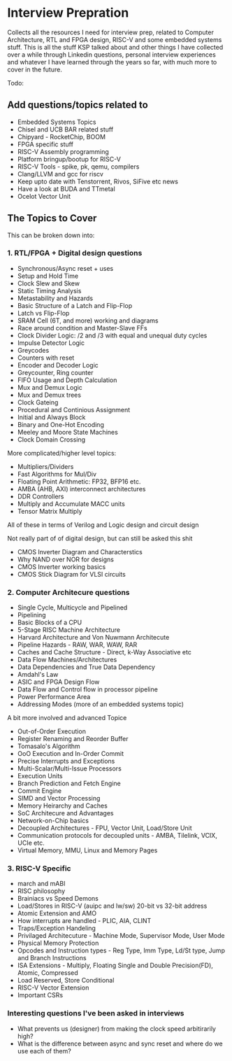 # Interview Prepration

Collects all the resources I need for interview prep, related to Computer Architecture, RTL and FPGA design, RISC-V and some embedded systems stuff. This is all the stuff KSP talked about and other things I have collected over a while through Linkedin questions, personal interview experiences and whatever I have learned through the years so far, with much more to cover in the future.

Todo:

## Add questions/topics related to

- Embedded Systems Topics
- Chisel and UCB BAR related stuff
- Chipyard - RocketChip, BOOM
- FPGA specific stuff
- RISC-V Assembly programming
- Platform bringup/bootup for RISC-V
- RISC-V Tools - spike, pk, qemu, compilers
- Clang/LLVM and gcc for riscv
- Keep upto date with Tenstorrent, Rivos, SiFive etc news
- Have a look at BUDA and TTmetal
- Ocelot Vector Unit

## The Topics to Cover

This can be broken down into:

### 1. RTL/FPGA + Digital design questions

- Synchronous/Async reset + uses
- Setup and Hold Time
- Clock Slew and Skew
- Static Timing Analysis
- Metastability and Hazards
- Basic Structure of a Latch and Flip-Flop
- Latch vs Flip-Flop
- SRAM Cell (6T, and more) working and diagrams
- Race around condition and Master-Slave FFs
- Clock Divider Logic: /2 and /3 with equal and unequal duty cycles
- Impulse Detector Logic
- Greycodes
- Counters with reset
- Encoder and Decoder Logic
- Greycounter, Ring counter
- FIFO Usage and Depth Calculation
- Mux and Demux Logic
- Mux and Demux trees
- Clock Gateing
- Procedural and Continious Assignment
- Initial and Always Block
- Binary and One-Hot Encoding
- Meeley and Moore State Machines
- Clock Domain Crossing

More complicated/higher level topics:

- Multipliers/Dividers
- Fast Algorithms for Mul/Div
- Floating Point Arithmetic: FP32, BFP16 etc.
- AMBA (AHB, AXI) interconnect architectures
- DDR Controllers
- Multiply and Accumulate MACC units
- Tensor Matrix Multiply

All of these in terms of Verilog and Logic design and circuit design

Not really part of of digital design, but can still be asked this shit

- CMOS Inverter Diagram and Characterstics
- Why NAND over NOR for designs
- CMOS Inverter working basics
- CMOS Stick Diagram for VLSI circuits

### 2. Computer Architecure questions

- Single Cycle, Multicycle and Pipelined
- Pipelining
- Basic Blocks of a CPU
- 5-Stage RISC Machine Architecture
- Harvard Architecture and Von Nuwmann Architecute
- Pipeline Hazards - RAW, WAR, WAW, RAR
- Caches and Cache Structure - Direct, k-Way Associative etc
- Data Flow Machines/Architectures
- Data Dependencies and True Data Dependency
- Amdahl's Law
- ASIC and FPGA Design Flow
- Data Flow and Control flow in processor pipeline
- Power Performance Area
- Addressing Modes (more of an embedded systems topic)

A bit more involved and advanced Topice

- Out-of-Order Execution
- Register Renaming and Reorder Buffer
- Tomasalo's Algorithm
- OoO Execution and In-Order Commit
- Precise Interrupts and Exceptions
- Multi-Scalar/Multi-Issue Processors
- Execution Units
- Branch Prediction and Fetch Engine
- Commit Engine
- SIMD and Vector Processing
- Memory Heirarchy and Caches
- SoC Architecure and Advantages
- Network-on-Chip basics
- Decoupled Architectures - FPU, Vector Unit, Load/Store Unit
- Communication protocols for decoupled units - AMBA, Tilelink, VCIX, UCIe etc.
- Virtual Memory, MMU, Linux and Memory Pages

### 3. RISC-V Specific

- march and mABI
- RISC philosophy
- Brainiacs vs Speed Demons
- Load/Stores in RISC-V (auipc and lw/sw) 20-bit vs 32-bit address
- Atomic Extension and AMO
- How interrupts are handled - PLIC, AIA, CLINT
- Traps/Exception Handeling
- Privilaged Architecuture - Machine Mode, Supervisor Mode, User Mode
- Physical Memory Protection
- Opcodes and Instruction types - Reg Type, Imm Type, Ld/St type, Jump and Branch Instructions
- ISA Extensions - Multiply, Floating Single and Double Precision(FD), Atomic, Compressed
- Load Reserved, Store Conditional
- RISC-V Vector Extension
- Important CSRs

### Interesting questions I've been asked in interviews

- What prevents us (designer) from making the clock speed arbitirarily high?
- What is the difference between async and sync reset and where do we use each of them?
